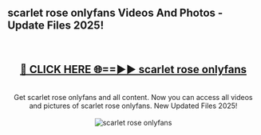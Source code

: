 <h2>scarlet rose onlyfans Videos And Photos - Update Files 2025!</h2>
<br>
<div align="center">
<h2><a href="https://linkcuts.com/hfmhzwbr" rel="nofollow">🔴 CLICK HERE 🌐==►► scarlet rose onlyfans</a></h2>
<br>
Get scarlet rose onlyfans and all content. Now you can access all videos and pictures of scarlet rose onlyfans. New Updated Files 2025!
<br>
<br>
<a href="https://linkcuts.com/hfmhzwbr" rel="nofollow" data-target="animated-image.originalLink"><img src="https://i.ibb.co.com/WyWwxjT/player-gif2.gif" alt="scarlet rose onlyfans" style="max-width: 100%; display: inline-block;" data-target="animated-image.originalImage"></a>
</div>
<br>